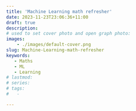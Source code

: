 ```yaml
---
title: 'Machine Learning math refresher'
date: 2023-11-23T23:06:36+11:00
draft: true
description: 
# used to set cover photo and open graph photo:
images: 
    - ./images/default-cover.png
slug: Machine-Learning-math-refresher
keywords:
   - Maths
   - ML
   - Learning
# lastmod: 
# series:
# tags: 
#   -

---
```


<!-- <span class="summary">**Summary**: In a sentence... </span> -->











